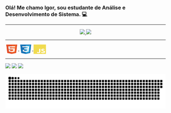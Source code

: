 ### Olá! Me chamo Igor, sou estudante de Análise e Desenvolvimento de Sistema. 💻
---
<div align="center">
<a href="https://github.com/igorzfrank">
<img height="120em" src="https://github-readme-stats.vercel.app/api?username=igorzfrank&show_icons=true&theme=github_dark&include_all_commits=true&count_private=true"/>
<img height="120em" src="https://github-readme-stats.vercel.app/api/top-langs/?username=igorzfrank&layout=compact&langs_count=7&theme=github_dark"/>
</div>
  
---
<div style="display: inline_block">
<img align="center" alt="Rafa-HTML" height="30" width="40" src="https://raw.githubusercontent.com/devicons/devicon/master/icons/html5/html5-original.svg">
<img align="center" alt="Rafa-CSS" height="30" width="40" src="https://raw.githubusercontent.com/devicons/devicon/master/icons/css3/css3-original.svg">
<img align="center" alt="Rafa-Js" height="30" width="40" src="https://raw.githubusercontent.com/devicons/devicon/master/icons/javascript/javascript-plain.svg">
</div>
  
--- 
  
<div> 
  <a href="#" target="_blank"><img src="https://img.shields.io/badge/-Instagram-%23E4405F?style=for-the-badge&logo=instagram&logoColor=white" target="_blank"></a>
  <a href = "#"><img src="https://img.shields.io/badge/-Gmail-%23333?style=for-the-badge&logo=gmail&logoColor=white" target="_blank"></a>
  <a href="#" target="_blank"><img src="https://img.shields.io/badge/-LinkedIn-%230077B5?style=for-the-badge&logo=linkedin&logoColor=white" target="_blank"></a> 
 
  ![Snake animation](https://github.com/igorzfrank/igorzfrank/blob/output/github-contribution-grid-snake.svg)
 
</div>
